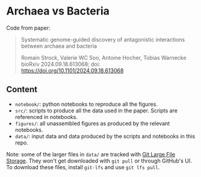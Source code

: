 # Archaea vs Bacteria

Code from paper:

>Systematic genome-guided discovery of antagonistic interactions between archaea and bacteria
>
>Romain Strock, Valerie WC Soo, Antoine Hocher, Tobias Warnecke<br>
>bioRxiv 2024.09.18.613068; doi: https://doi.org/10.1101/2024.09.18.613068


## Content

- `notebook/`: python notebooks to reproduce all the figures.
- `src/`: scripts to produce all the data used in the paper. Scripts are referenced in notebooks.
- `figures/`: all unassembled figures as produced by the relevant notebooks.
- `data/`: input data and data produced by the scripts and notebooks in this repo.

Note: some of the larger files in `data/` are tracked with [Git Large File Storage](https://git-lfs.com/). They won't get  downloaded with `git pull` or through GitHub's UI. To download these files, install `git-lfs` and use `git lfs pull`.
